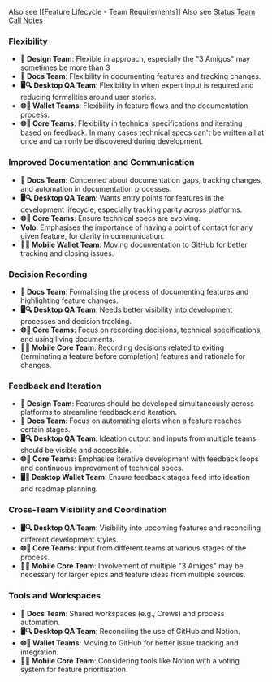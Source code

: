 Also see [[Feature Lifecycle - Team Requirements]]
Also see [Status Team Call Notes](https://www.notion.so/Status-Team-Call-Notes-12d8f96fb65c80028285dccc9a8106e7?pvs=21)

### Flexibility

- **🎨 Design Team**: Flexible in approach, especially the "3 Amigos" may sometimes be more than 3
- **📄 Docs Team**: Flexibility in documenting features and tracking changes.
- **🖥️🔍 Desktop QA Team**: Flexibility in when expert input is required and reducing formalities around user stories.
- **🌐👛 Wallet Teams**: Flexibility in feature flows and the documentation process.
- **🌐🤘 Core Teams**: Flexibility in technical specifications and iterating based on feedback. In many cases technical specs can't be written all at once and can only be discovered during development.

### Improved Documentation and Communication

- **📄 Docs Team**: Concerned about documentation gaps, tracking changes, and automation in documentation processes.
- **🖥️🔍 Desktop QA Team**: Wants entry points for features in the development lifecycle, especially tracking parity across platforms.
- **🌐🤘 Core Teams**: Ensure technical specs are evolving.
- **Volo**: Emphasises the importance of having a point of contact for any given feature, for clarity in communication.
- **📱👛 Mobile Wallet Team**: Moving documentation to GitHub for better tracking and closing issues.

### Decision Recording

- **📄 Docs Team**: Formalising the process of documenting features and highlighting feature changes.
- **🖥️🔍 Desktop QA Team**: Needs better visibility into development processes and decision tracking.
- **🌐🤘 Core Teams**: Focus on recording decisions, technical specifications, and using living documents.
- **📱🤘 Mobile Core Team**: Recording decisions related to exiting (terminating a feature before completion) features and rationale for changes.

### Feedback and Iteration

- **🎨 Design Team**: Features should be developed simultaneously across platforms to streamline feedback and iteration.
- **📄 Docs Team**: Focus on automating alerts when a feature reaches certain stages.
- **🖥️🔍 Desktop QA Team**: Ideation output and inputs from multiple teams should be visible and accessible.
- **🌐🤘 Core Teams**: Emphasise iterative development with feedback loops and continuous improvement of technical specs.
- **🖥️👛 Desktop Wallet Team**: Ensure feedback stages feed into ideation and roadmap planning.

### Cross-Team Visibility and Coordination

- **🖥️🔍 Desktop QA Team**: Visibility into upcoming features and reconciling different development styles.
- **🌐🤘 Core Teams**: Input from different teams at various stages of the process.
- **📱🤘 Mobile Core Team**: Involvement of multiple "3 Amigos" may be necessary for larger epics and feature ideas from multiple sources.

### Tools and Workspaces

- **📄 Docs Team**: Shared workspaces (e.g., Crews) and process automation.
- **🖥️🔍 Desktop QA Team**: Reconciling the use of GitHub and Notion.
- **🌐👛 Wallet Teams**: Moving to GitHub for better issue tracking and integration.
- **📱🤘 Mobile Core Team**: Considering tools like Notion with a voting system for feature prioritisation.